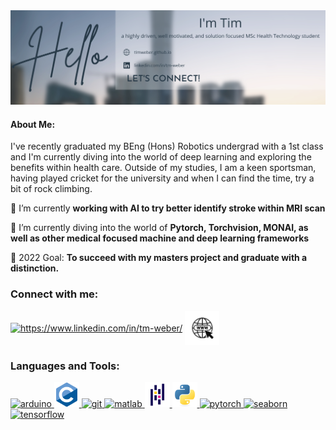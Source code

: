 <a href="https://timweber.github.io">
  <img src="https://github.com/TimWeber/timweber/blob/master/Banner.png">
</a>

<h4 align="left"><b>About Me:</b> </h4>
<p>I've recently graduated my BEng (Hons) Robotics undergrad with a 1st class and I'm currently diving into the world of deep learning and exploring the benefits within health care. Outside of my studies, I am a keen sportsman, having played cricket for the university and when I can find the time, try a bit of rock climbing.</p>

🔭 I’m currently **working with AI to try better identify stroke within MRI scan**

🌱 I’m currently diving into the world of **Pytorch, Torchvision, MONAI, as well as other medical focused machine and deep learning frameworks**

🥅 2022 Goal: **To succeed with my masters project and graduate with a distinction.**

<h3 align="left">Connect with me:</h3>
<p align="left">
<a href="https://linkedin.com/in/https://www.linkedin.com/in/tm-weber/" target="blank"><img align="center" src="https://raw.githubusercontent.com/rahuldkjain/github-profile-readme-generator/master/src/images/icons/Social/linked-in-alt.svg" alt="https://www.linkedin.com/in/tm-weber/" height="30" width="40" /></a>
<a href="/timweber.github.io" target="blank"><img align="center" src="https://github.com/TimWeber/timweber/blob/master/icon.png" alt="timweber.github.io" height="55" width="55" /></a>
</p>

<h3 align="left">Languages and Tools:</h3>
<p align="left"> <a href="https://www.arduino.cc/" target="_blank" rel="noreferrer"> <img src="https://cdn.worldvectorlogo.com/logos/arduino-1.svg" alt="arduino" width="40" height="40"/> </a> <a href="https://www.cprogramming.com/" target="_blank" rel="noreferrer"> <img src="https://raw.githubusercontent.com/devicons/devicon/master/icons/c/c-original.svg" alt="c" width="40" height="40"/> </a> <a href="https://git-scm.com/" target="_blank" rel="noreferrer"> <img src="https://www.vectorlogo.zone/logos/git-scm/git-scm-icon.svg" alt="git" width="40" height="40"/> </a> <a href="https://www.mathworks.com/" target="_blank" rel="noreferrer"> <img src="https://upload.wikimedia.org/wikipedia/commons/2/21/Matlab_Logo.png" alt="matlab" width="40" height="40"/> </a> <a href="https://pandas.pydata.org/" target="_blank" rel="noreferrer"> <img src="https://raw.githubusercontent.com/devicons/devicon/2ae2a900d2f041da66e950e4d48052658d850630/icons/pandas/pandas-original.svg" alt="pandas" width="40" height="40"/> </a> <a href="https://www.python.org" target="_blank" rel="noreferrer"> <img src="https://raw.githubusercontent.com/devicons/devicon/master/icons/python/python-original.svg" alt="python" width="40" height="40"/> </a> <a href="https://pytorch.org/" target="_blank" rel="noreferrer"> <img src="https://www.vectorlogo.zone/logos/pytorch/pytorch-icon.svg" alt="pytorch" width="40" height="40"/> </a> <a href="https://seaborn.pydata.org/" target="_blank" rel="noreferrer"> <img src="https://seaborn.pydata.org/_images/logo-mark-lightbg.svg" alt="seaborn" width="40" height="40"/> </a> <a href="https://www.tensorflow.org" target="_blank" rel="noreferrer"> <img src="https://www.vectorlogo.zone/logos/tensorflow/tensorflow-icon.svg" alt="tensorflow" width="40" height="40"/> </a> </p>

